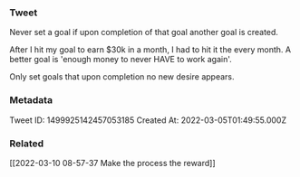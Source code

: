 ### Tweet
Never set a goal if upon completion of that goal another goal is created.

After I hit my goal to earn $30k in a month, I had to hit it the every month. A better goal is 'enough money to never HAVE to work again'.

Only set goals that upon completion no new desire appears.

### Metadata
Tweet ID: 1499925142457053185
Created At: 2022-03-05T01:49:55.000Z

### Related
[[2022-03-10 08-57-37 Make the process the reward]]


